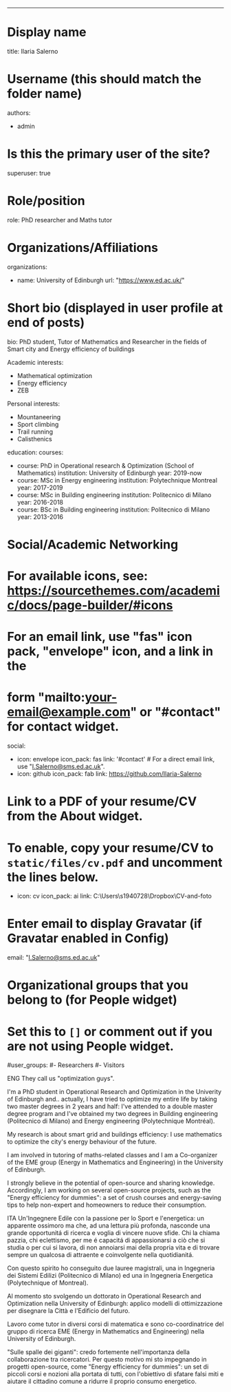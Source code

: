 ---
# Display name
title: Ilaria Salerno

# Username (this should match the folder name)
authors:
- admin

# Is this the primary user of the site?
superuser: true

# Role/position
role: PhD researcher and Maths tutor

# Organizations/Affiliations
organizations:
- name: University of Edinburgh
  url: "https://www.ed.ac.uk/"

# Short bio (displayed in user profile at end of posts)
bio: PhD student, Tutor of Mathematics and Researcher in the fields of Smart city and Energy efficiency of buildings

Academic interests:
- Mathematical optimization
- Energy efficiency
- ZEB 

Personal interests: 
- Mountaneering 
- Sport climbing
- Trail running
- Calisthenics



education:
  courses:
  - course: PhD in Operational research & Optimization (School of Mathematics)
    institution: University of Edinburgh
    year: 2019-now
  - course: MSc in Energy engineering
    institution: Polytechnique Montreal
    year: 2017-2019
  - course: MSc in Building engineering
    institution: Politecnico di Milano
    year: 2016-2018
  - course: BSc in Building engineering
    institution: Politecnico di Milano
    year: 2013-2016

# Social/Academic Networking
# For available icons, see: https://sourcethemes.com/academic/docs/page-builder/#icons
#   For an email link, use "fas" icon pack, "envelope" icon, and a link in the
#   form "mailto:your-email@example.com" or "#contact" for contact widget.
social:
- icon: envelope
  icon_pack: fas
  link: '#contact'  # For a direct email link, use "I.Salerno@sms.ed.ac.uk".
- icon: github
  icon_pack: fab
  link: https://github.com/Ilaria-Salerno
# Link to a PDF of your resume/CV from the About widget.
# To enable, copy your resume/CV to `static/files/cv.pdf` and uncomment the lines below.
 - icon: cv
   icon_pack: ai
   link: C:\Users\s1940728\Dropbox\CV-and-foto

# Enter email to display Gravatar (if Gravatar enabled in Config)
email: "I.Salerno@sms.ed.ac.uk"

# Organizational groups that you belong to (for People widget)
#   Set this to `[]` or comment out if you are not using People widget.
#user_groups:
#- Researchers
#- Visitors

ENG
They call us "optimization guys".

I'm a PhD student in Operational Research and Optimization in the Univerity of Edinburgh and.. actually, I have tried to optimize my entire life by taking two master degrees in 2 years and half: I've attended to a double master degree program and I've obtained my two degrees in Building engineering (Politecnico di Milano) and Energy engineering (Polytechnique Montréal).

My research is about smart grid and buildings efficiency: I use mathematics to optimize the city's energy behaviour of the future.

I am involved in tutoring of maths-related classes and I am a Co-organizer of the EME group (Energy in Mathematics and Engineering) in the University of Edinburgh.

I strongly believe in the potential of open-source and sharing knowledge. Accordingly, I am working on several open-source projects, such as the "Energy efficiency for dummies": a set of crush courses and energy-saving tips to help non-expert and homeowners to reduce their consumption. 

ITA
Un'Ingegnere Edile con la passione per lo Sport e l'energetica: un apparente ossimoro ma che, ad una lettura più profonda, nasconde una grande opportunitá di ricerca e voglia di vincere nuove sfide.
Chi la chiama pazzia, chi eclettismo, per me é capacitá di appassionarsi a ciò che si studia o per cui si lavora, di non annoiarsi mai della propria vita e di trovare sempre un qualcosa di attraente e coinvolgente nella quotidianitá.

Con questo spirito ho conseguito due lauree magistrali, una in Ingegneria dei Sistemi Edilizi (Politecnico di Milano) ed una in Ingegneria Energetica (Polytechnique of Montreal).

Al momento sto svolgendo un dottorato in Operational Research and Optimization nella University of Edinburgh: applico modelli di ottimizzazione per disegnare la Città e l'Edificio del futuro.

Lavoro come tutor in diversi corsi di matematica e sono co-coordinatrice del gruppo di ricerca EME (Energy in Mathematics and Engineering) nella University of Edinburgh.

"Sulle spalle dei giganti": credo fortemente nell'importanza della collaborazione tra ricercatori. Per questo motivo mi sto impegnando in progetti open-source, come "Energy efficiency for dummies": un set di piccoli corsi e nozioni alla portata di tutti, con l'obiettivo di sfatare falsi miti e aiutare il cittadino comune a ridurre il proprio consumo energetico.
